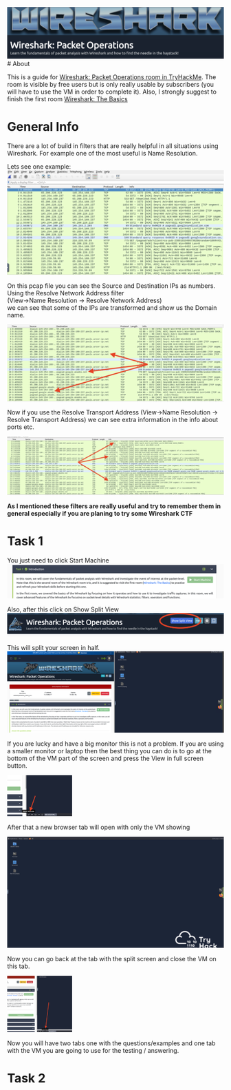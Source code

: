 <img src="Photos/img_0.png" >
# About

This is a guide for [Wireshark: Packet Operations room in TryHackMe](https://tryhackme.com/room/wiresharkpacketoperations). The room is visible by free users but is only really usable by subscribers (you will have to use the VM in order to complete it).
Also, I strongly suggest to finish the first room [Wireshark: The Basics](https://tryhackme.com/room/wiresharkthebasics)

# General Info

There are a lot of build in filters that are really helpful in all situations using Wireshark. For example one of the most useful is Name Resolution.

Lets see one example:
<img src="Photos/img_1.png" >

On this pcap file you can see the Source and Destination IPs as numbers. 
Using the Resolve Network Address filter <br>
(View->Name Resolution -> Resolve Network Address) <br>
we can see that some of the IPs are transformed and show us the Domain name.

<img src="Photos/img_2.png" >

Now if you use the Resolve Transport Address (View->Name Resolution -> Resolve Transport Address) we can see extra information in the info about ports etc. 

<img src="Photos/img_31.png" >

**As I mentioned these filters are really useful and try to remember them in general especially if you are planing to try some Wireshark CTF**

# Task 1 
You just need to click Start Machine <img src="Photos/img_3.png" >

Also, after this click on Show Split View
<img src="Photos/img_4.png" >

This will split your screen in half.  
<img src="Photos/img_5.png" >

If you are lucky and have a big monitor this is not a problem. If you are using a smaller monitor or laptop then the best thing you can do is to go at the bottom of the VM part of the screen and press the View in full screen button.

<img src="Photos/img_6.png" width="30%" height="25%">

After that a new browser tab will open with only the VM showing

<img src="Photos/img_7.png" >

Now you can go back at the tab with the split screen and close the VM on this tab. 

<img src="Photos/img_8.png" width="30%" height="25%">

Now you will have two tabs one with the questions/examples and one tab with the VM you are going to use for the testing / answering.

# Task 2

